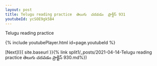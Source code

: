 ```yaml
---
layout: post
title: Telugu reading practice  తెలుగు  చదవడం  ప్రాక్టీస్ 931
youtubeId: ycSOE9gk5B4
---
```

 
 
Telugu reading practice
 
 
 
 
 


{% include youtubePlayer.html id=page.youtubeId %}
 
[Next]({{ site.baseurl }}{% link  split1/_posts/2021-04-14-Telugu reading practice  తెలుగు  చదవడం  ప్రాక్టీస్ 930.md%})
 
